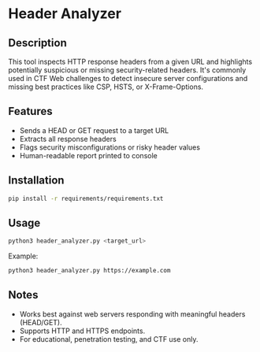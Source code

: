 # Header Analyzer

## Description
This tool inspects HTTP response headers from a given URL and highlights potentially suspicious or missing security-related headers. It's commonly used in CTF Web challenges to detect insecure server configurations and missing best practices like CSP, HSTS, or X-Frame-Options.

## Features
- Sends a HEAD or GET request to a target URL
- Extracts all response headers
- Flags security misconfigurations or risky header values
- Human-readable report printed to console

## Installation

```bash
pip install -r requirements/requirements.txt
```

## Usage

```bash
python3 header_analyzer.py <target_url>
```

Example:

```bash
python3 header_analyzer.py https://example.com
```

## Notes
- Works best against web servers responding with meaningful headers (HEAD/GET).
- Supports HTTP and HTTPS endpoints.
- For educational, penetration testing, and CTF use only.
